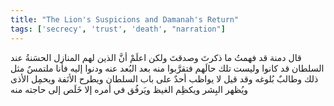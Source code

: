 ```yaml
---
title: "The Lion's Suspicions and Damanah's Return"
tags: ['secrecy', 'trust', 'death', "narration"]
---
```


 قال دمنة قد فهمتُ ما ذكرتَ وصدقتَ ولكن اعلَمْ أنَّ الذين لهم المنازل الحسَنةُ عند السلطان قد كانوا وليست تلك حالَهم فتقرَّبوا منه بعد البُعد عنه ودنوا إليه فأنا ملتمسٌ مثل ذلك وطالبٌ بُلوغه وقد قيل لا يواظب أحدٌ على باب السلطان ويطرح الأنَفة ويحمِل الأذى ويُظهر البِشر ويكظِم الغيظ ويَرفُق في أمره إلا خَلَص إلى حاجته منه

